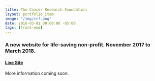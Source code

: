 ```yaml
---
title: The Cancer Research Foundation
layout: portfolio_item
image: "/img/crf.png"
date: 2018-03-01 00:00:00 -05:00
tags: [front-end]
---
```


### A new website for life-saving non-profit. November 2017 to March 2018.
#### [Live Site](https://www.cancerresearchfdn.org/)

More information coming soon.
